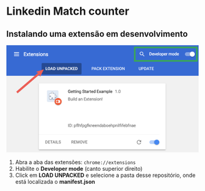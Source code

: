 # Linkedin Match counter

## Instalando uma extensão em desenvolvimento  
![Foto de Auxilio](img\extension.png)

1. Abra a aba das extensões: `chrome://extensions`
2. Habilite o __Developer mode__ (canto superior direito)
3. Click em __LOAD UNPACKED__ e selecione a pasta desse repositório, onde está localizada o __manifest.json__
